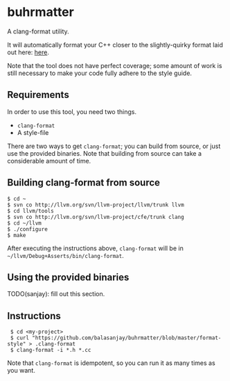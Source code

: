buhrmatter
==========

A clang-format utility.

It will automatically format your C++ closer to the slightly-quirky format laid out here:
[here](https://www.student.cs.uwaterloo.ca/~cs343/C++CodingGuidelines.shtml).

Note that the tool does not have perfect coverage; some amount of work is still necessary
to make your code fully adhere to the style guide.

Requirements
------------

In order to use this tool, you need two things.
+ `clang-format`
+ A style-file

There are two ways to get `clang-format`; you can build from source, or just use the provided binaries. 
Note that building from source can take a considerable amount of time.

Building clang-format from source
---------------------------------

    $ cd ~
    $ svn co http://llvm.org/svn/llvm-project/llvm/trunk llvm
    $ cd llvm/tools
    $ svn co http://llvm.org/svn/llvm-project/cfe/trunk clang
    $ cd ~/llvm
    $ ./configure
    $ make

After executing the instructions above, `clang-format` will be in `~/llvm/Debug+Asserts/bin/clang-format`.

Using the provided binaries
---------------------------
TODO(sanjay): fill out this section.

Instructions
-------------

     $ cd <my-project>
     $ curl "https://github.com/balasanjay/buhrmatter/blob/master/format-style" > .clang-format
     $ clang-format -i *.h *.cc

Note that `clang-format` is idempotent, so you can run it as many times as you want.
